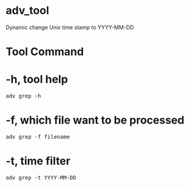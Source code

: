 # adv_tool
Dynamic change Unix time stamp to YYYY-MM-DD

Tool Command
======



-h, tool help
======

<pre>adv_grep -h </pre>

-f, which file want to be processed
======

<pre>adv_grep -f filename</pre>


-t, time filter
======

<pre>adv_grep -t YYYY-MM-DD</pre>
